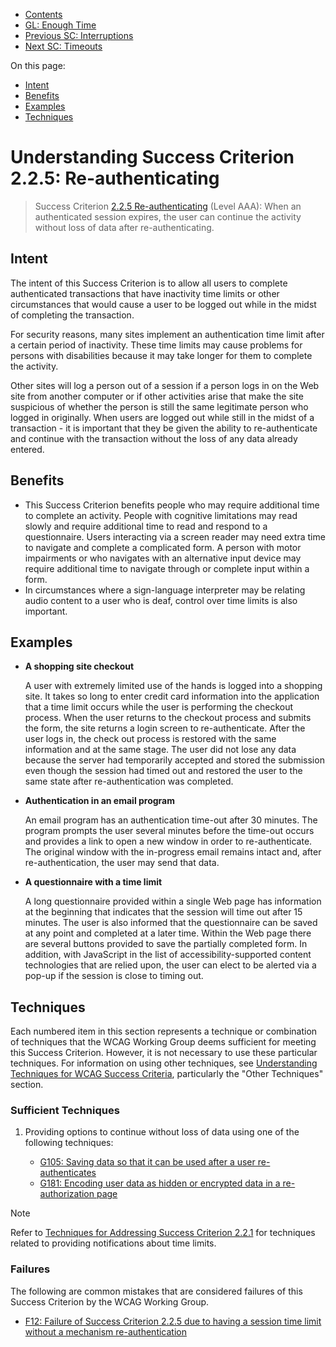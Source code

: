 -   [Contents](. "Table of Contents")
-   [GL: Enough Time](enough-time)
-   [Previous SC: Interruptions](interruptions)
-   [Next SC: Timeouts](timeouts)

On this page:

-   [Intent](#intent)
-   [Benefits](#benefits)
-   [Examples](#examples)
-   [Techniques](#techniques)

Understanding Success Criterion 2.2.5: Re-authenticating
========================================================

> Success Criterion [2.2.5 Re-authenticating](https://www.w3.org/TR/WCAG21/#re-authenticating) (Level AAA): When an authenticated session expires, the user can continue the activity without loss of data after re-authenticating.

Intent
------

The intent of this Success Criterion is to allow all users to complete authenticated transactions that have inactivity time limits or other circumstances that would cause a user to be logged out while in the midst of completing the transaction.

For security reasons, many sites implement an authentication time limit after a certain period of inactivity. These time limits may cause problems for persons with disabilities because it may take longer for them to complete the activity.

Other sites will log a person out of a session if a person logs in on the Web site from another computer or if other activities arise that make the site suspicious of whether the person is still the same legitimate person who logged in originally. When users are logged out while still in the midst of a transaction - it is important that they be given the ability to re-authenticate and continue with the transaction without the loss of any data already entered.

Benefits
--------

-   This Success Criterion benefits people who may require additional time to complete an activity. People with cognitive limitations may read slowly and require additional time to read and respond to a questionnaire. Users interacting via a screen reader may need extra time to navigate and complete a complicated form. A person with motor impairments or who navigates with an alternative input device may require additional time to navigate through or complete input within a form.
-   In circumstances where a sign-language interpreter may be relating audio content to a user who is deaf, control over time limits is also important.

Examples
--------

-   **A shopping site checkout**

    A user with extremely limited use of the hands is logged into a shopping site. It takes so long to enter credit card information into the application that a time limit occurs while the user is performing the checkout process. When the user returns to the checkout process and submits the form, the site returns a login screen to re-authenticate. After the user logs in, the check out process is restored with the same information and at the same stage. The user did not lose any data because the server had temporarily accepted and stored the submission even though the session had timed out and restored the user to the same state after re-authentication was completed.

-   **Authentication in an email program**

    An email program has an authentication time-out after 30 minutes. The program prompts the user several minutes before the time-out occurs and provides a link to open a new window in order to re-authenticate. The original window with the in-progress email remains intact and, after re-authentication, the user may send that data.

-   **A questionnaire with a time limit**

    A long questionnaire provided within a single Web page has information at the beginning that indicates that the session will time out after 15 minutes. The user is also informed that the questionnaire can be saved at any point and completed at a later time. Within the Web page there are several buttons provided to save the partially completed form. In addition, with JavaScript in the list of accessibility-supported content technologies that are relied upon, the user can elect to be alerted via a pop-up if the session is close to timing out.

Techniques
----------

Each numbered item in this section represents a technique or combination of techniques that the WCAG Working Group deems sufficient for meeting this Success Criterion. However, it is not necessary to use these particular techniques. For information on using other techniques, see [Understanding Techniques for WCAG Success Criteria](understanding-techniques), particularly the "Other Techniques" section.

### Sufficient Techniques

1.  Providing options to continue without loss of data using one of the following techniques:

    -   <a href="https://www.w3.org/WAI/WCAG21/Techniques/general/G105" class="general">G105: Saving data so that it can be used after a user re-authenticates</a>
    -   <a href="https://www.w3.org/WAI/WCAG21/Techniques/general/G181" class="general">G181: Encoding user data as hidden or encrypted data in a re-authorization page</a>

Note

Refer to <a href="timing-adjustable#techniques" class="understanding">Techniques for Addressing Success Criterion 2.2.1</a> for techniques related to providing notifications about time limits.

### Failures

The following are common mistakes that are considered failures of this Success Criterion by the WCAG Working Group.

-   <a href="https://www.w3.org/WAI/WCAG21/Techniques/failures/F12" class="failure">F12: Failure of Success Criterion 2.2.5 due to having a session time limit without a mechanism re-authentication</a>
